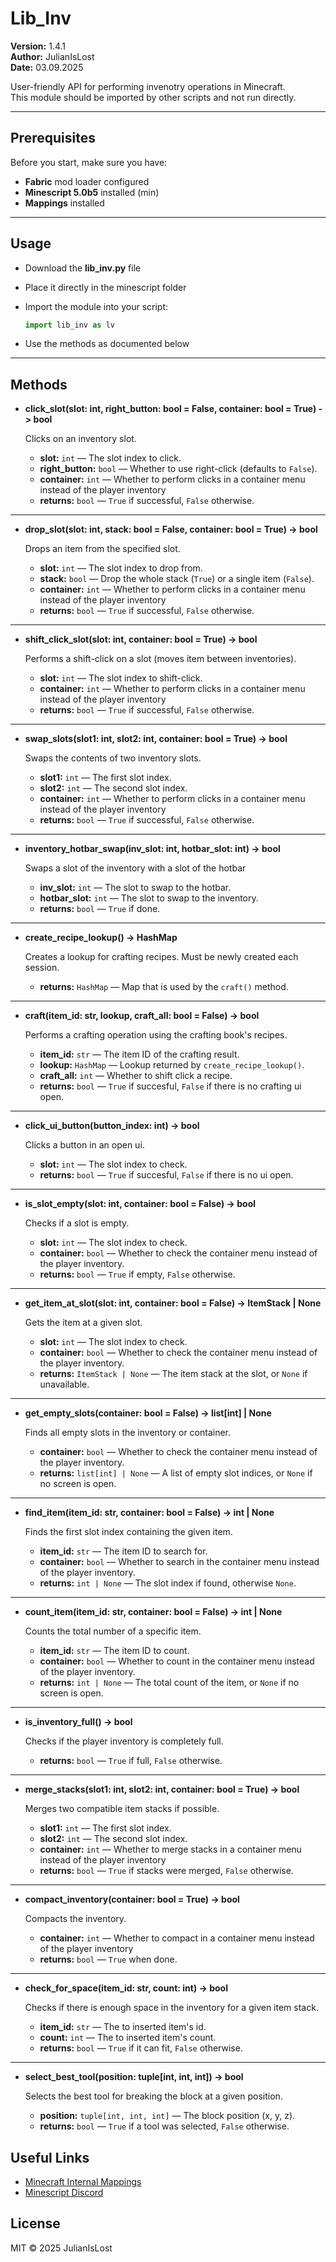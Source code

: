 # Lib_Inv

**Version:** 1.4.1\
**Author:** JulianIsLost\
**Date:** 03.09.2025

User-friendly API for performing invenotry operations in Minecraft.  
This module should be imported by other scripts and not run directly.

---

## Prerequisites

Before you start, make sure you have:

- **Fabric** mod loader configured
- **Minescript 5.0b5** installed (min)
- **Mappings** installed

---

## Usage

- Download the **lib_inv.py** file
- Place it directly in the minescript folder
- Import the module into your script:
  
  ```python
  import lib_inv as lv
  ```
- Use the methods as documented below

---

## Methods

- **click_slot(slot: int, right_button: bool = False, container: bool = True) -> bool**

  Clicks on an inventory slot.

  - **slot:** `int` — The slot index to click.
  - **right_button:** `bool` — Whether to use right-click (defaults to `False`).
  - **container:** `int` — Whether to perform clicks in a container menu instead of the player inventory
  - **returns:** `bool` — `True` if successful, `False` otherwise.

---

- **drop_slot(slot: int, stack: bool = False, container: bool = True) -> bool**

  Drops an item from the specified slot.

  - **slot:** `int` — The slot index to drop from.
  - **stack:** `bool` — Drop the whole stack (`True`) or a single item (`False`).
  - **container:** `int` — Whether to perform clicks in a container menu instead of the player inventory
  - **returns:** `bool` — `True` if successful, `False` otherwise.

---

- **shift_click_slot(slot: int, container: bool = True) -> bool**

  Performs a shift-click on a slot (moves item between inventories).

  - **slot:** `int` — The slot index to shift-click.
  - **container:** `int` — Whether to perform clicks in a container menu instead of the player inventory
  - **returns:** `bool` — `True` if successful, `False` otherwise.

---

- **swap_slots(slot1: int, slot2: int, container: bool = True) -> bool**

  Swaps the contents of two inventory slots.

  - **slot1:** `int` — The first slot index.
  - **slot2:** `int` — The second slot index.
  - **container:** `int` — Whether to perform clicks in a container menu instead of the player inventory
  - **returns:** `bool` — `True` if successful, `False` otherwise.

---

- **inventory_hotbar_swap(inv_slot: int, hotbar_slot: int) -> bool**

  Swaps a slot of the inventory with a slot of the hotbar

  - **inv_slot:** `int` — The slot to swap to the hotbar.
  - **hotbar_slot:** `int` — The slot to swap to the inventory.
  - **returns:** `bool` — `True` if done.

---

- **create_recipe_lookup() -> HashMap**

  Creates a lookup for crafting recipes. Must be newly created each session.

  - **returns:** `HashMap` — Map that is used by the `craft()` method.

---

- **craft(item_id: str, lookup, craft_all: bool = False) -> bool**

  Performs a crafting operation using the crafting book's recipes.

  - **item_id:** `str` — The item ID of the crafting result.
  - **lookup:** `HashMap` — Lookup returned by `create_recipe_lookup()`.
  - **craft_all:** `int` — Whether to shift click a recipe.
  - **returns:** `bool` — `True` if succesful, `False` if there is no crafting ui open.

---

- **click_ui_button(button_index: int) -> bool**

  Clicks a button in an open ui.

  - **slot:** `int` — The slot index to check.
  - **returns:** `bool` — `True` if succesful, `False` if there is no ui open.

---

- **is_slot_empty(slot: int, container: bool = False) -> bool**

  Checks if a slot is empty.

  - **slot:** `int` — The slot index to check.
  - **container:** `bool` — Whether to check the container menu instead of the player inventory.
  - **returns:** `bool` — `True` if empty, `False` otherwise.

---

- **get_item_at_slot(slot: int, container: bool = False) -> ItemStack | None**

  Gets the item at a given slot.

  - **slot:** `int` — The slot index to check.
  - **container:** `bool` — Whether to check the container menu instead of the player inventory.
  - **returns:** `ItemStack | None` — The item stack at the slot, or `None` if unavailable.

---

- **get_empty_slots(container: bool = False) -> list[int] | None**

  Finds all empty slots in the inventory or container.

  - **container:** `bool` — Whether to check the container menu instead of the player inventory.
  - **returns:** `list[int] | None` — A list of empty slot indices, or `None` if no screen is open.

---

- **find_item(item_id: str, container: bool = False) -> int | None**

  Finds the first slot index containing the given item.

  - **item_id:** `str` — The item ID to search for.
  - **container:** `bool` — Whether to search in the container menu instead of the player inventory.
  - **returns:** `int | None` — The slot index if found, otherwise `None`.

---

- **count_item(item_id: str, container: bool = False) -> int | None**

  Counts the total number of a specific item.

  - **item_id:** `str` — The item ID to count.
  - **container:** `bool` — Whether to count in the container menu instead of the player inventory.
  - **returns:** `int | None` — The total count of the item, or `None` if no screen is open.

---

- **is_inventory_full() -> bool**

  Checks if the player inventory is completely full.

  - **returns:** `bool` — `True` if full, `False` otherwise.

---

- **merge_stacks(slot1: int, slot2: int, container: bool = True) -> bool**

  Merges two compatible item stacks if possible.

  - **slot1:** `int` — The first slot index.
  - **slot2:** `int` — The second slot index.
  - **container:** `int` — Whether to merge stacks in a container menu instead of the player inventory
  - **returns:** `bool` — `True` if stacks were merged, `False` otherwise.

---

- **compact_inventory(container: bool = True) -> bool**

  Compacts the inventory.

  - **container:** `int` — Whether to compact in a container menu instead of the player inventory
  - **returns:** `bool` — `True` when done.

---

- **check_for_space(item_id: str, count: int) -> bool**

  Checks if there is enough space in the inventory for a given item stack.

  - **item_id:** `str` — The to inserted item's id.
  - **count:** `int` — The to inserted item's count.
  - **returns:** `bool` — `True` if it can fit, `False` otherwise.

---

- **select_best_tool(position: tuple[int, int, int]) -> bool**

  Selects the best tool for breaking the block at a given position.

  - **position:** `tuple[int, int, int]` — The block position (x, y, z).
  - **returns:** `bool` — `True` if a tool was selected, `False` otherwise.


## Useful Links

- [Minecraft Internal Mappings](https://mappings.dev) 
- [Minescript Discord](https://discord.gg/NjcyvrHTze)

## License

MIT © 2025 JulianIsLost
